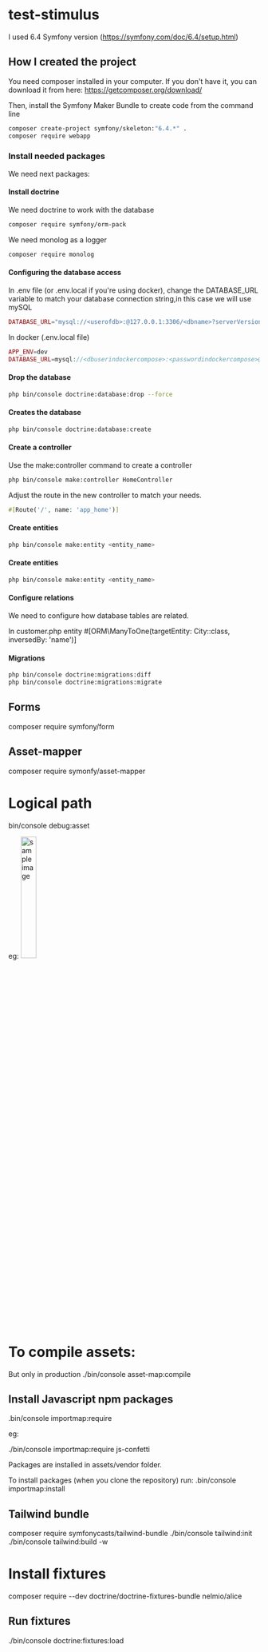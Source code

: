 # test-stimulus

I used 6.4 Symfony version (https://symfony.com/doc/6.4/setup.html)

## How I created the project

You need composer installed in your computer. If you don't have it, you can download it from here: https://getcomposer.org/download/

Then, install the Symfony Maker Bundle to create code from the command line

```bash
composer create-project symfony/skeleton:"6.4.*" .
composer require webapp
```

### Install needed packages

We need next packages:

#### Install doctrine

We need doctrine to work with the database

```bash
composer require symfony/orm-pack
```

We need monolog as a logger

```bash
composer require monolog
```

#### Configuring the database access

In .env file (or .env.local if you're using docker), change the DATABASE_URL variable to match your database connection string,in this case we will use mySQL

```php
DATABASE_URL="mysql://<userofdb>:@127.0.0.1:3306/<dbname>?serverVersion=8.0.32&charset=utf8mb4"
```

In docker (.env.local file)

```php
APP_ENV=dev
DATABASE_URL=mysql://<dbuserindockercompose>:<passwordindockercompose>@db:3306/<dbname>
```

#### Drop the database

```bash
php bin/console doctrine:database:drop --force
```

#### Creates the database

```bash
php bin/console doctrine:database:create
```

#### Create a controller

Use the make:controller command to create a controller

```bash
php bin/console make:controller HomeController
```

Adjust the route in the new controller to match your needs.

```php
#[Route('/', name: 'app_home')]
```

#### Create entities

```bash
php bin/console make:entity <entity_name>
```

#### Create entities

```bash
php bin/console make:entity <entity_name>
```

#### Configure relations

We need to configure how database tables are related.

In customer.php entity #[ORM\ManyToOne(targetEntity: City::class, inversedBy: 'name')]

#### Migrations

```bash
php bin/console doctrine:migrations:diff
php bin/console doctrine:migrations:migrate
```

## Forms

composer require symfony/form

## Asset-mapper

composer require symonfy/asset-mapper

# Logical path

bin/console debug:asset

eg:
<img src="{{ asset('images/sample.jpg') }} " alt="sample image" width="25%" height="25%">

# To compile assets:

But only in production
./bin/console asset-map:compile

## Install Javascript npm packages

.bin/console importmap:require <package-name>

eg:

./bin/console importmap:require js-confetti

Packages are installed in assets/vendor folder.

To install packages (when you clone the repository) run:
.bin/console importmap:install

## Tailwind bundle

composer require symfonycasts/tailwind-bundle
./bin/console tailwind:init
./bin/console tailwind:build -w

# Install fixtures

composer require --dev doctrine/doctrine-fixtures-bundle nelmio/alice

## Run fixtures

./bin/console doctrine:fixtures:load
